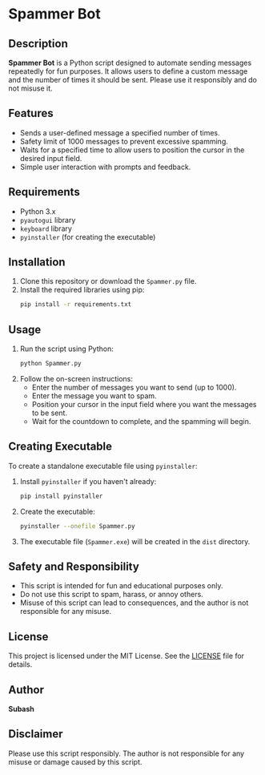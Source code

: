 # Spammer Bot

## Description

**Spammer Bot** is a Python script designed to automate sending messages repeatedly for fun purposes. It allows users to define a custom message and the number of times it should be sent. Please use it responsibly and do not misuse it.

## Features

- Sends a user-defined message a specified number of times.
- Safety limit of 1000 messages to prevent excessive spamming.
- Waits for a specified time to allow users to position the cursor in the desired input field.
- Simple user interaction with prompts and feedback.

## Requirements

- Python 3.x
- `pyautogui` library
- `keyboard` library
- `pyinstaller` (for creating the executable)

## Installation

1. Clone this repository or download the `Spammer.py` file.
2. Install the required libraries using pip:
   ```bash
   pip install -r requirements.txt
   ```

## Usage

1. Run the script using Python:
   ```bash
   python Spammer.py
   ```
2. Follow the on-screen instructions:
   - Enter the number of messages you want to send (up to 1000).
   - Enter the message you want to spam.
   - Position your cursor in the input field where you want the messages to be sent.
   - Wait for the countdown to complete, and the spamming will begin.

## Creating Executable

To create a standalone executable file using `pyinstaller`:

1. Install `pyinstaller` if you haven't already:
   ```bash
   pip install pyinstaller
   ```
2. Create the executable:
   ```bash
   pyinstaller --onefile Spammer.py
   ```
3. The executable file (`Spammer.exe`) will be created in the `dist` directory.

## Safety and Responsibility

- This script is intended for fun and educational purposes only.
- Do not use this script to spam, harass, or annoy others.
- Misuse of this script can lead to consequences, and the author is not responsible for any misuse.

## License

This project is licensed under the MIT License. See the [LICENSE](LICENSE) file for details.

## Author

**Subash**

## Disclaimer

Please use this script responsibly. The author is not responsible for any misuse or damage caused by this script.
